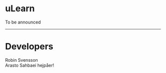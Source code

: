 # uLearn
To be announced

____________________
# Developers                 
Robin Svensson      
Arasto Sahbaei
hejpåer! 
